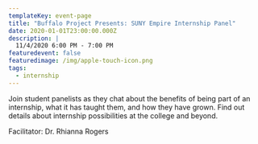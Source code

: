 ```yaml
---
templateKey: event-page
title: "Buffalo Project Presents: SUNY Empire Internship Panel"
date: 2020-01-01T23:00:00.000Z
description: |
  11/4/2020 6:00 PM - 7:00 PM
featuredevent: false
featuredimage: /img/apple-touch-icon.png
tags:
  - internship
---
```

Join student panelists as they chat about the benefits of being part of an internship, what it has taught them, and how they have grown. Find out details about internship possibilities at the college and beyond.

Facilitator: Dr. Rhianna Rogers